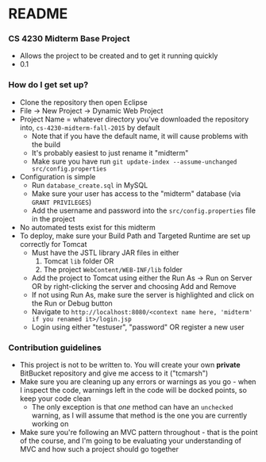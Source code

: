 # README #

### CS 4230 Midterm Base Project ###

* Allows the project to be created and to get it running quickly
* 0.1

### How do I get set up? ###

* Clone the repository then open Eclipse
* File -> New Project -> Dynamic Web Project
* Project Name = whatever directory you've downloaded the repository into, `cs-4230-midterm-fall-2015` by default
    * Note that if you have the default name, it will cause problems with the build
    * It's probably easiest to just rename it "midterm"
    * Make sure you have run `git update-index --assume-unchanged src/config.properties`
* Configuration is simple
    * Run `database_create.sql` in MySQL
    * Make sure your user has access to the "midterm" database (via `GRANT PRIVILEGES`)
    * Add the username and password into the `src/config.properties` file in the project
* No automated tests exist for this midterm
* To deploy, make sure your Build Path and Targeted Runtime are set up correctly for Tomcat
    * Must have the JSTL library JAR files in either
        1. Tomcat `lib` folder OR
        2. The project `WebContent/WEB-INF/lib` folder
    * Add the project to Tomcat using either the Run As -> Run on Server OR by right-clicking the server and choosing Add and Remove
    * If not using Run As, make sure the server is highlighted and click on the Run or Debug button
    * Navigate to `http://localhost:8080/<context name here, 'midterm' if you renamed it>/login.jsp`
    * Login using either "testuser", "password" OR register a new user

### Contribution guidelines ###

* This project is not to be written to. You will create your own **private** BitBucket repository and give me access to it ("tcmarsh")
* Make sure you are cleaning up any errors or warnings as you go - when I inspect the code, warnings left in the code will be docked points, so keep your code clean
    * The only exception is that _one_ method can have an `unchecked` warning, as I will assume that method is the one you are currently working on
* Make sure you're following an MVC pattern throughout - that is the point of the course, and I'm going to be evaluating your understanding of MVC and how such a project should go together